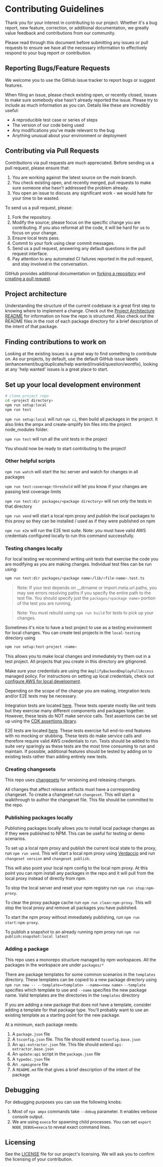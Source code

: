 # Contributing Guidelines

Thank you for your interest in contributing to our project. Whether it's a bug report, new feature, correction, or additional
documentation, we greatly value feedback and contributions from our community.

Please read through this document before submitting any issues or pull requests to ensure we have all the necessary
information to effectively respond to your bug report or contribution.

## Reporting Bugs/Feature Requests

We welcome you to use the GitHub issue tracker to report bugs or suggest features.

When filing an issue, please check existing open, or recently closed, issues to make sure somebody else hasn't already
reported the issue. Please try to include as much information as you can. Details like these are incredibly useful:

- A reproducible test case or series of steps
- The version of our code being used
- Any modifications you've made relevant to the bug
- Anything unusual about your environment or deployment

## Contributing via Pull Requests

Contributions via pull requests are much appreciated. Before sending us a pull request, please ensure that:

1. You are working against the latest source on the _main_ branch.
2. You check existing open, and recently merged, pull requests to make sure someone else hasn't addressed the problem already.
3. You open an issue to discuss any significant work - we would hate for your time to be wasted.

To send us a pull request, please:

1. Fork the repository.
2. Modify the source; please focus on the specific change you are contributing. If you also reformat all the code, it will be hard for us to focus on your change.
3. Ensure local tests pass.
4. Commit to your fork using clear commit messages.
5. Send us a pull request, answering any default questions in the pull request interface.
6. Pay attention to any automated CI failures reported in the pull request, and stay involved in the conversation.

GitHub provides additional documentation on [forking a repository](https://help.github.com/articles/fork-a-repo/) and
[creating a pull request](https://help.github.com/articles/creating-a-pull-request/).

## Project architecture

Understanding the structure of the current codebase is a great first step to knowing where to implement a change. Check out the [Project Architecture README](./PROJECT_ARCHITECTURE.md) for information on how the repo is structured.
Also check out the README files in the root of each package directory for a brief description of the intent of that package.

## Finding contributions to work on

Looking at the existing issues is a great way to find something to contribute on. As our projects, by default, use the default GitHub issue labels (enhancement/bug/duplicate/help wanted/invalid/question/wontfix), looking at any 'help wanted' issues is a great place to start.

## Set up your local development environment

```sh
# clone project repo
cd <project directory>
npm run setup:local
npm run test
```

`npm run setup:local` will run `npm ci`, then build all packages in the project. It also links the ampx and create-amplify bin files into the project node_modules folder.

`npm run test` will run all the unit tests in the project

You should now be ready to start contributing to the project!

### Other helpful scripts

`npm run watch` will start the tsc server and watch for changes in all packages

`npm run test:coverage:threshold` will let you know if your changes are passing test coverage limits

`npm run test:dir packages/<package directory>` will run only the tests in that directory

`npm run vend` will start a local npm proxy and publish the local packages to this proxy so they can be installed / used as if they were published on npm

`npm run e2e` will run the E2E test suite. Note: you must have valid AWS credentials configured locally to run this command successfully.

### Testing changes locally

For local testing we recommend writing unit tests that exercise the code you are modifying as you are making changes. Individual test files can be run using:

```sh
npm run test:dir packages/<package name>/lib/<file-name>.test.ts
```

> Note: If your test depends on \_\_dirname or import.meta.url paths, you may see errors resolving paths if you specify the entire path to the test file. You should specify just the `packages/<package name>` portion of the test you are running.

> Note: You must rebuild using `npm run build` for tests to pick up your changes.

Sometimes it's nice to have a test project to use as a testing environment for local changes. You can create test projects in the `local-testing` directory using

```sh
npm run setup:test-project <name>
```

This allows you to make local changes and immediately try them out in a test project. All projects that you create in this directory are gitignored.

Make sure your credentials are using the `AmplifyBackendDeployFullAccess` managed policy. For instructions on setting up local credentials, check out [configure AWS for local development](https://docs.amplify.aws/react/start/account-setup/).

Depending on the scope of the change you are making, integration tests and/or E2E tests may be necessary.

Integration tests are located [here](./packages/integration-tests/src/test-in-memory/). These tests operate mostly like unit tests but they exercise many different components and packages together. However, these tests do NOT make service calls. Test assertions can be set up using the [CDK assertions library](https://docs.aws.amazon.com/cdk/api/v2/docs/aws-cdk-lib.assertions-readme.html).

E2E tests are located [here](./packages/integration-tests/src/test-e2e/). These tests exercise full end-to-end features with no mocking or stubbing. These tests do make service calls and therefore require valid AWS credentials to run. Tests should be added to this suite very sparingly as these tests are the most time consuming to run and maintain. If possible, additional features should be tested by adding on to existing tests rather than adding entirely new tests.

### Creating changesets

This repo uses [changesets](https://github.com/changesets/changesets) for versioning and releasing changes.

All changes that affect release artifacts must have a corresponding changeset. To create a changeset run `changeset`.
This will start a walkthrough to author the changeset file. This file should be committed to the repo.

### Publishing packages locally

Publishing packages locally allows you to install local package changes as if they were published to NPM. This can be useful for testing or demo scenarios.

To set up a local npm proxy and publish the current local state to the proxy, run `npm run vend`.
This will start a local npm proxy using [Verdaccio](https://verdaccio.org/) and run `changeset version` and `changeset publish`.

This will also point your local npm config to the local npm proxy. At this point you can npm install any packages in the repo and it will pull from the local proxy instead of directly from npm.

To stop the local server and reset your npm registry run `npm run stop:npm-proxy`.

To clear the proxy package cache run `npm run clean:npm-proxy`. This will stop the local proxy and remove all packages you have published.

To start the npm proxy without immediately publishing, run `npm run start:npm-proxy`.

To publish a snapshot to an already running npm proxy run `npm run publish:snapshot:local latest`

### Adding a package

This repo uses a monorepo structure managed by npm workspaces. All the packages in the workspace are under `packages/*`

There are package templates for some common scenarios in the `templates` directory.
These templates can be copied to a new package directory using `npm run new -- --template=<template> --name=<new name>`
`--template` specifies which template to use and `--name` specifies the new package name.
Valid templates are the directories in the `templates` directory

If you are adding a new package that does not have a template, consider adding a template for that package type.
You'll probably want to use an existing template as a starting point for the new package.

At a minimum, each package needs:

1. A `package.json` file
2. A `tsconfig.json` file. This file should extend `tsconfig.base.json`
3. An `api-extractor.json` file. This file should extend `api-extractor.base.json`
4. An `update:api` script in the `package.json` file
5. A `typedoc.json` file
6. An `.npmignore` file
7. A `README.md` file that gives a brief description of the intent of the package

## Debugging

For debugging purposes you can use the following knobs:

1. Most of `npx ampx` commands take `--debug` parameter. It enables verbose console output.
2. We are using `execa` for spawning child processes. You can set `export NODE_DEBUG=execa` to reveal exact command lines.

## Licensing

See the [LICENSE](LICENSE) file for our project's licensing. We will ask you to confirm the licensing of your contribution.
